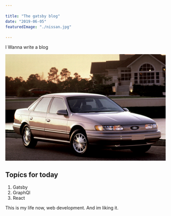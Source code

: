 ```yaml
---

title: "The gatsby blog"
date: "2019-06-05"
featuredImage: "./nissan.jpg"

---
```


I Wanna write a blog

![Car](./car.jpg)

## Topícs for today

1. Gatsby
2. GraphQl
3. React

This is my life now, web development. And im liking it.
